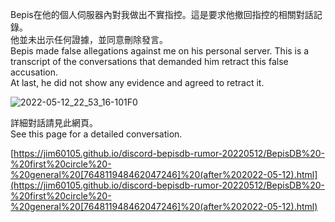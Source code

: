 Bepis在他的個人伺服器內對我做出不實指控。這是要求他撤回指控的相關對話記錄。\
他並未出示任何證據，並同意刪除發言。\
Bepis made false allegations against me on his personal server. This is a transcript of the conversations that demanded him retract this false accusation.\
At last, he did not show any evidence and agreed to retract it.

![2022-05-12_22_53_16-101F0](https://user-images.githubusercontent.com/16995691/168121353-eb383167-5425-43ed-827a-4baae46b41c8.png)

詳細對話請見此網頁。\
See this page for a detailed conversation.

[https://jim60105.github.io/discord-bepisdb-rumor-20220512/BepisDB%20-%20first%20circle%20-%20general%20[764811948462047246]%20(after%202022-05-12).html](https://jim60105.github.io/discord-bepisdb-rumor-20220512/BepisDB%20-%20first%20circle%20-%20general%20[764811948462047246]%20(after%202022-05-12).html)
